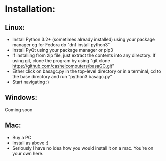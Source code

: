 Installation:
====

Linux:
----

* Install Python 3.2+ (sometimes already installed) using your package manager eg for Fedora do "dnf install python3"
* Install PyQt using your package manager or pip3
* If installing from zip file, just extract the contents into any directory. If using git, clone the program by using
"git clone https://github.com/cashelcomputers/basaGC.git"
* Either click on basagc.py in the top-level directory or in a terminal, cd to the base directory and run
"python3 basagc.py"
* Start navigating :)

Windows:
---

Coming soon

Mac:
---

* Buy a PC
* Install as above :)
* Seriously I have no idea how you would install it on a mac. You're on your own here.
